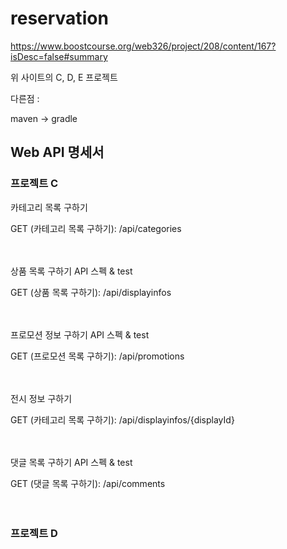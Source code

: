# reservation

https://www.boostcourse.org/web326/project/208/content/167?isDesc=false#summary

위 사이트의 C, D, E 프로젝트

다른점 :

maven -> gradle

## Web API 명세서

### 프로젝트 C

카테고리 목록 구하기

GET (카테고리 목록 구하기): /api/categories

ㅤ

상품 목록 구하기 API 스펙 & test

GET (상품 목록 구하기): /api/displayinfos

ㅤ

프로모션 정보 구하기 API 스펙 & test

GET (프로모션 목록 구하기): /api/promotions

ㅤ

전시 정보 구하기

GET (카테고리 목록 구하기): /api/displayinfos/{displayId}

ㅤ

댓글 목록 구하기 API 스펙 & test

GET (댓글 목록 구하기): /api/comments

ㅤ


### 프로젝트 D


